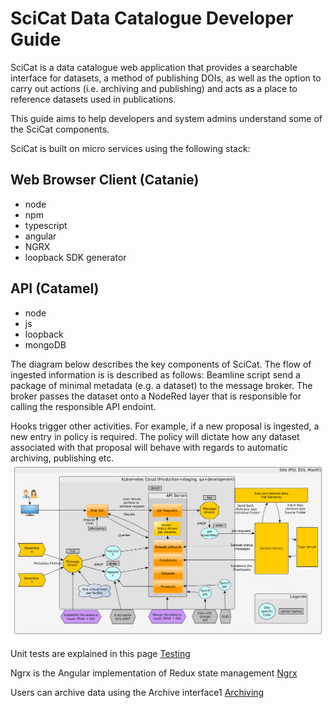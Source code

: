 # SciCat Data Catalogue Developer Guide

SciCat is a data catalogue web application that provides a searchable interface for datasets, a method of publishing DOIs, as well as the option to carry out actions (i.e. archiving and publishing) and acts as a place to reference datasets used in publications.

This guide aims to help developers and system admins understand some of the SciCat components.

SciCat is built on micro services using the following stack:

## Web Browser Client (Catanie)

* node
* npm
* typescript
* angular
* NGRX
* loopback SDK generator

## API (Catamel)

* node
* js
* loopback
* mongoDB

The diagram below describes the key components of SciCat. The flow of ingested information is is described as follows: Beamline script send a package of minimal metadata (e.g. a dataset) to the message broker. The broker passes the dataset onto a NodeRed layer that is responsible for calling the responsible API endoint. 

Hooks trigger other activities. For example, if a new proposal is ingested, a new entry in policy is required. The policy will dictate how any dataset associated with that proposal will behave with regards to automatic archiving, publishing etc.
![systen_components](img/micro.png)

Unit tests are explained in this page
[Testing](Testing)

Ngrx is the Angular implementation of Redux state management
[Ngrx](Ngrx)

Users can archive data  using the Archive interface1
[Archiving](Archiving)
